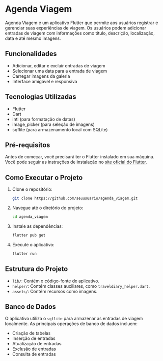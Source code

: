 # Agenda Viagem

Agenda Viagem é um aplicativo Flutter que permite aos usuários registrar e gerenciar suas experiências de viagem. Os usuários podem adicionar entradas de viagem com informações como título, descrição, localização, data e até mesmo imagens.

## Funcionalidades

- Adicionar, editar e excluir entradas de viagem
- Selecionar uma data para a entrada de viagem
- Carregar imagens da galeria
- Interface amigável e responsiva

## Tecnologias Utilizadas

- Flutter
- Dart
- intl (para formatação de datas)
- image_picker (para seleção de imagens)
- sqflite (para armazenamento local com SQLite)

## Pré-requisitos

Antes de começar, você precisará ter o Flutter instalado em sua máquina. Você pode seguir as instruções de instalação no [site oficial do Flutter](https://flutter.dev/docs/get-started/install).

## Como Executar o Projeto

1. Clone o repositório:

   ```bash
   git clone https://github.com/seuusuario/agenda_viagem.git
   ```

2. Navegue até o diretório do projeto:

   ```bash
   cd agenda_viagem
   ```

3. Instale as dependências:

   ```bash
   flutter pub get
   ```

4. Execute o aplicativo:

   ```bash
   flutter run
   ```

## Estrutura do Projeto

- `lib/`: Contém o código-fonte do aplicativo.
- `helper/`: Contém classes auxiliares, como `traveldiary_helper.dart`.
- `assets/`: Contém recursos como imagens.
  
## Banco de Dados

O aplicativo utiliza o `sqflite` para armazenar as entradas de viagem localmente. As principais operações de banco de dados incluem:

- Criação de tabelas
- Inserção de entradas
- Atualização de entradas
- Exclusão de entradas
- Consulta de entradas
